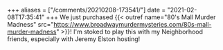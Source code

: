 +++
aliases = ["/comments/20210208-173541/"]
date = "2021-02-08T17:35:41"
+++
We just purchased {{< outref name="80's Mall Murder Madness" src="https://www.broadwaymurdermysteries.com/80s-mall-murder-madness" >}}! I'm stoked to play this with my Neighborhood friends, especially with Jeremy Elston hosting!

